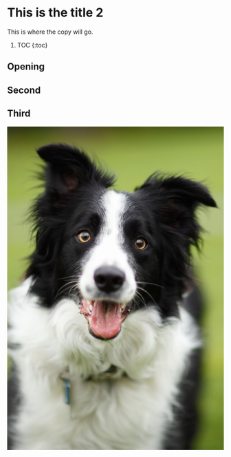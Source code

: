 # This is the title 2

This is where the copy will go.

1. TOC
{:toc}

## Opening
## Second
## Third

![Image of a dog](../images/dog.jpg)
